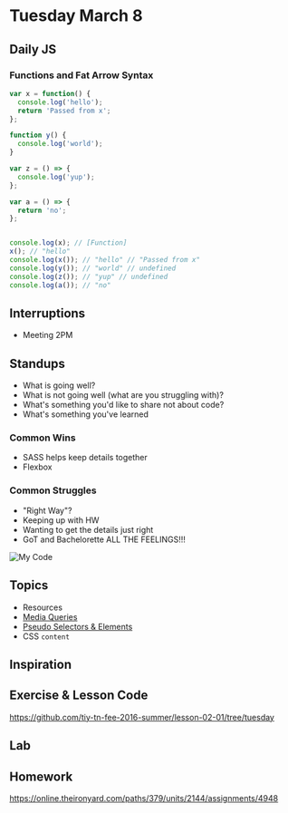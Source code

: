 # Tuesday March 8

## Daily JS

### Functions and Fat Arrow Syntax

```js
var x = function() {
  console.log('hello');
  return 'Passed from x';
};

function y() {
  console.log('world');
}

var z = () => {
  console.log('yup');
};

var a = () => {
  return 'no';
};


console.log(x); // [Function]
x(); // "hello"
console.log(x()); // "hello" // "Passed from x"
console.log(y()); // "world" // undefined
console.log(z()); // "yup" // undefined
console.log(a()); // "no"
```

## Interruptions

* Meeting 2PM

## Standups

* What is going well?
* What is not going well (what are you struggling with)?
* What's something you'd like to share not about code?
* What's something you've learned

### Common Wins

* SASS helps keep details together
* Flexbox

### Common Struggles

* "Right Way"?
* Keeping up with HW
* Wanting to get the details just right
* GoT and Bachelorette ALL THE FEELINGS!!!

![My Code](http://images-cdn.9gag.com/photo/anYZ9Eo_700b.jpg)

## Topics

* Resources
* [Media Queries](https://online.theironyard.com/paths/379/units/2230/lessons/8599)
* [Pseudo Selectors & Elements](https://online.theironyard.com/paths/379/units/2230/lessons/8600)
* CSS `content`

## Inspiration

## Exercise & Lesson Code

https://github.com/tiy-tn-fee-2016-summer/lesson-02-01/tree/tuesday

## Lab

## Homework

https://online.theironyard.com/paths/379/units/2144/assignments/4948
